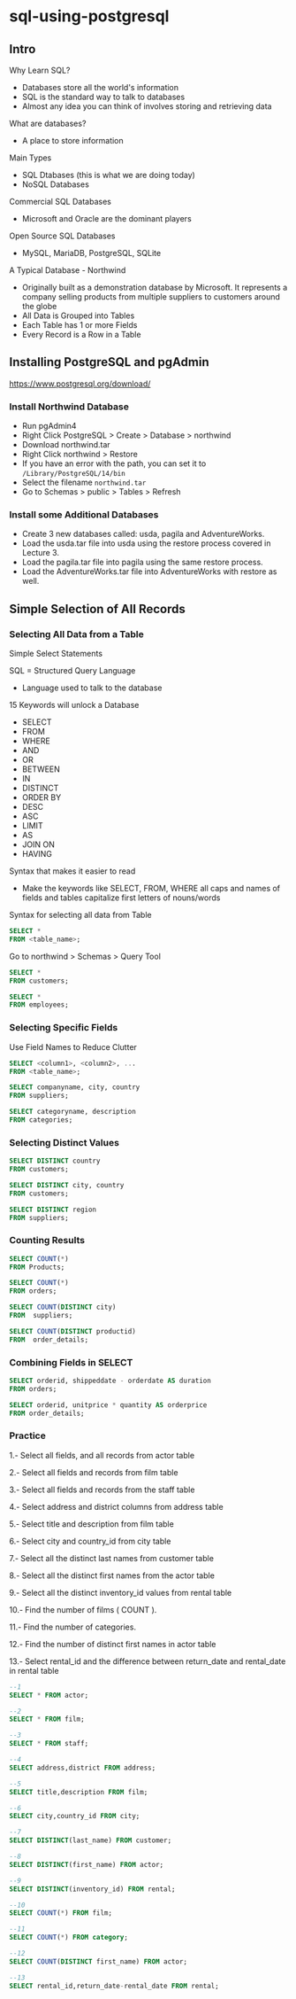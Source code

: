 # sql-using-postgresql

## Intro

Why Learn SQL?
- Databases store all the world's information
- SQL is the standard way to talk to databases
- Almost any idea you can think of involves storing and retrieving data

What are databases?
- A place to store information

Main Types
- SQL Dtabases (this is what we are doing today)
- NoSQL Databases

Commercial SQL Databases
- Microsoft and Oracle are the dominant players

Open Source SQL Databases
- MySQL, MariaDB, PostgreSQL, SQLite

A Typical Database - Northwind
- Originally built as a demonstration database by Microsoft. It represents a company selling products from multiple suppliers to customers around the globe
- All Data is Grouped into Tables
- Each Table has 1 or more Fields
- Every Record is a Row in a Table

## Installing PostgreSQL and pgAdmin

https://www.postgresql.org/download/

### Install Northwind Database
- Run pgAdmin4
- Right Click PostgreSQL > Create > Database > northwind
- Download northwind.tar
- Right Click northwind > Restore
- If you have an error with the path, you can set it to `/Library/PostgreSQL/14/bin`
- Select the filename `northwind.tar`
- Go to Schemas > public > Tables > Refresh

### Install some Additional Databases
- Create 3 new databases called: usda, pagila and AdventureWorks.
- Load the usda.tar file into usda using the restore process covered in Lecture 3.
- Load the pagila.tar file into pagila using the same restore process.
- Load the AdventureWorks.tar file into AdventureWorks with restore as well.

## Simple Selection of All Records

### Selecting All Data from a Table

Simple Select Statements

SQL = Structured Query Language
- Language used to talk to the database

15 Keywords will unlock a Database
- SELECT
- FROM
- WHERE
- AND
- OR
- BETWEEN
- IN
- DISTINCT
- ORDER BY
- DESC
- ASC
- LIMIT
- AS
- JOIN ON
- HAVING

Syntax that makes it easier to read
- Make the keywords like SELECT, FROM, WHERE all caps and names of fields and tables capitalize first letters of nouns/words

Syntax for selecting all data from Table

```sql
SELECT *
FROM <table_name>;
```

Go to northwind > Schemas > Query Tool

```sql
SELECT *
FROM customers;
```

```sql
SELECT *
FROM employees;
```

### Selecting Specific Fields

Use Field Names to Reduce Clutter

```sql
SELECT <column1>, <column2>, ...
FROM <table_name>;
```

```sql
SELECT companyname, city, country
FROM suppliers;
```

```sql
SELECT categoryname, description
FROM categories;
```

### Selecting Distinct Values

```sql
SELECT DISTINCT country
FROM customers;
```

```sql
SELECT DISTINCT city, country
FROM customers;
```

```sql
SELECT DISTINCT region
FROM suppliers;
```

### Counting Results

```sql
SELECT COUNT(*)
FROM Products;
```

```sql
SELECT COUNT(*)
FROM orders;
```

```sql
SELECT COUNT(DISTINCT city)
FROM  suppliers;
```

```sql
SELECT COUNT(DISTINCT productid)
FROM  order_details;
```

### Combining Fields in SELECT

```sql
SELECT orderid, shippeddate - orderdate AS duration
FROM orders;
```

```sql
SELECT orderid, unitprice * quantity AS orderprice
FROM order_details;
```

### Practice

1.- Select all fields, and all records from actor table

2.- Select all fields and records from film table

3.- Select all fields and records from the staff table

4.- Select address and district columns from address table

5.- Select title and description from film table

6.- Select city and country_id from city table

7.- Select all the distinct last names from customer table

8.- Select all the distinct first names from the actor table

9.- Select all the distinct inventory_id values from rental table

10.- Find the number of films ( COUNT ).

11.- Find the number of categories.

12.- Find the number of distinct first names in actor table

13.- Select rental_id and the difference between return_date and rental_date in rental table

```sql
--1
SELECT * FROM actor;

--2
SELECT * FROM film;

--3
SELECT * FROM staff;

--4
SELECT address,district FROM address;

--5
SELECT title,description FROM film;

--6
SELECT city,country_id FROM city;

--7
SELECT DISTINCT(last_name) FROM customer;

--8
SELECT DISTINCT(first_name) FROM actor;

--9
SELECT DISTINCT(inventory_id) FROM rental;

--10
SELECT COUNT(*) FROM film;

--11
SELECT COUNT(*) FROM category;

--12
SELECT COUNT(DISTINCT first_name) FROM actor;

--13
SELECT rental_id,return_date-rental_date FROM rental;
```












